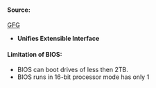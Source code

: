 #### Source:
[GFG](https://www.geeksforgeeks.org/uefiunified-extensible-firmware-interface-and-how-is-it-different-from-bios/)


* **Unifies Extensible Interface**

#### Limitation of BIOS:

* BIOS can boot drives of less then 2TB.
* BIOS runs in 16-bit processor mode has only 1
